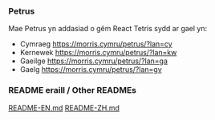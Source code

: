 ### Petrus

Mae Petrus yn addasiad o gêm React Tetris sydd ar gael yn:

* Cymraeg https://morris.cymru/petrus/?lan=cy
* Kernewek https://morris.cymru/petrus/?lan=kw
* Gaeilge https://morris.cymru/petrus/?lan=ga
* Gaelg https://morris.cymru/petrus/?lan=gv

### README eraill / Other READMEs

[README-EN.md](https://github.com/chvin/react-tetris/blob/master/README-EN.md)
[README-ZH.md](https://github.com/chvin/react-tetris/blob/master/README-ZH.md)
